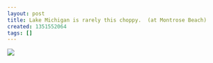 ```yaml
---
layout: post
title: Lake Michigan is rarely this choppy.  (at Montrose Beach)
created: 1351552064
tags: []
---
```

![](http://24.media.tumblr.com/tumblr_mcog8wa5Qd1rsr8w3o1_500.jpg)


